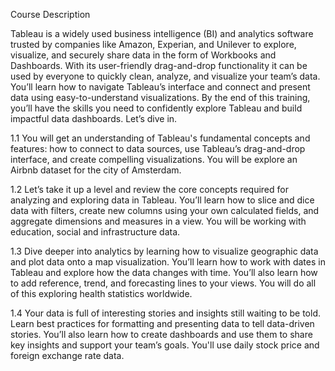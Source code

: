 Course Description

Tableau is a widely used business intelligence (BI) and analytics software trusted by companies like Amazon, Experian, and Unilever to explore, visualize, and securely share data in the form of Workbooks and Dashboards. With its user-friendly drag-and-drop functionality it can be used by everyone to quickly clean, analyze, and visualize your team’s data. You’ll learn how to navigate Tableau’s interface and connect and present data using easy-to-understand visualizations. By the end of this training, you’ll have the skills you need to confidently explore Tableau and build impactful data dashboards. Let’s dive in.

1.1 You will get an understanding of Tableau's fundamental concepts and features: how to connect to data sources, use Tableau’s drag-and-drop interface, and create compelling visualizations. You will be explore an Airbnb dataset for the city of Amsterdam.

1.2 Let’s take it up a level and review the core concepts required for analyzing and exploring data in Tableau. You’ll learn how to slice and dice data with filters, create new columns using your own calculated fields, and aggregate dimensions and measures in a view. You will be working with education, social and infrastructure data.

1.3 Dive deeper into analytics by learning how to visualize geographic data and plot data onto a map visualization. You’ll learn how to work with dates in Tableau and explore how the data changes with time. You’ll also learn how to add reference, trend, and forecasting lines to your views. You will do all of this exploring health statistics worldwide.

1.4 Your data is full of interesting stories and insights still waiting to be told. Learn best practices for formatting and presenting data to tell data-driven stories. You’ll also learn how to create dashboards and use them to share key insights and support your team’s goals. You'll use daily stock price and foreign exchange rate data.
